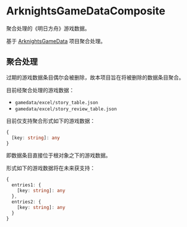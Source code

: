 # ArknightsGameDataComposite

聚合处理的《明日方舟》游戏数据。

基于 [ArknightsGameData](https://github.com/Kengxxiao/ArknightsGameData) 项目聚合处理。

## 聚合处理

过期的游戏数据条目偶尔会被删除，故本项目旨在将被删除的数据条目聚合。

目前经聚合处理的游戏数据：

- `gamedata/excel/story_table.json`
- `gamedata/excel/story_review_table.json`

目前仅支持聚合形式如下的游戏数据：

```typescript
{
  [key: string]: any
}
```

即数据条目直接位于根对象之下的游戏数据。

形式如下的游戏数据将在未来获支持：

```typescript
{
  entries1: {
    [key: string]: any
  },
  entries2: {
    [key: string]: any
  }
}
```
